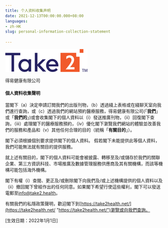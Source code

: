 ```yaml
---
title: 个人资料收集声明
date: 2021-12-13T00:00:00.000+08:00
languages:
- zh-HK
slug: personal-information-collection-statement

---
```

![](../images/picture1.png)

得易健康有限公司

#### **個人資料收集聲明**

當閣下（a）決定申請訂閲我們的出版刊物，（b）透過綫上表格或在綫聊天室向我們進行查詢，或（c）透過我們的網站預約醫療服務，得易健康有限公司(「**我們**」或「**我們的**」)或會收集閣下的個人資料以（i）發送推廣刊物，（ii）回復閣下查詢，（iii）處理閣下的醫療服務預約，（iv）優化閣下瀏覽我們網站的體驗並改善我們的服務和產品和（v）其他任何合理的目的（統稱「**有關目的**」）。

閣下必須根據個別要求提供閣下的個人資料。 假若閣下未能提供此等個人資料，我們可能無法就有關目的提供服務。

就上述有關目的，閣下的個人資料可能會被披露、轉移至及/或儲存於我們的關聯企業、第三方資訊科技、市場推廣及數據管理服務供應商及其有關機構，而該等機構可能包括海外機構。

閣下有權（i）查閱、更正及/或刪除閣下向我們及/或上述機構提供的個人資料以及（ii）撤回閣下曾經作出的任何同意。如果閣下希望行使這些權利，閣下可以發送電郵至[info@take2.health](mailto:info@take2.health)。

有關我們的私隱政策聲明，歡迎閣下到[https://take2health.net/](https://take2health.net/ "https://take2health.net/")瀏覽或向我們查詢。

\[生效日期：2022年1月1日\]